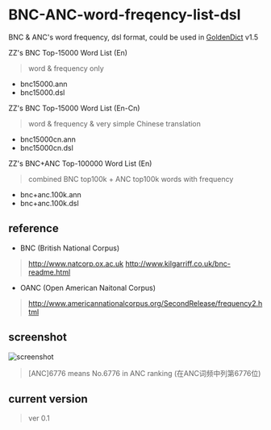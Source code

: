 BNC-ANC-word-freqency-list-dsl
==============================

BNC &amp; ANC's word frequency, dsl format, could be used in [GoldenDict] v1.5

ZZ's BNC Top-15000 Word List (En)
> word & frequency only
- bnc15000.ann
- bnc15000.dsl

ZZ's BNC Top-15000 Word List (En-Cn)
> word & frequency & very simple Chinese translation
- bnc15000cn.ann
- bnc15000cn.dsl

ZZ's BNC+ANC Top-100000 Word List (En)
> combined BNC top100k + ANC top100k words with frequency
- bnc+anc.100k.ann
- bnc+anc.100k.dsl

## reference

- BNC (British National Corpus)

> http://www.natcorp.ox.ac.uk
> http://www.kilgarriff.co.uk/bnc-readme.html

- OANC (Open American Naitonal Corpus)

> http://www.americannationalcorpus.org/SecondRelease/frequency2.html

## screenshot
![screenshot](https://raw.githubusercontent.com/jjzz/BNC-ANC-word-freqency-list-dsl/master/goldendict_screen.png)

> [ANC]6776 means No.6776 in ANC ranking (在ANC词频中列第6776位)

## current version
> ver 0.1

[goldendict]:http://www.goldendict.org
